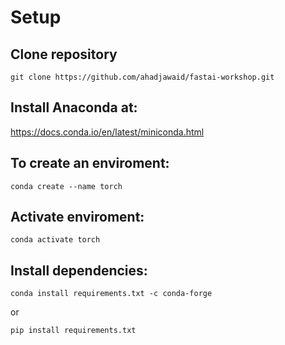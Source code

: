 # Setup

## Clone repository
```
git clone https://github.com/ahadjawaid/fastai-workshop.git
```

## Install Anaconda at:

https://docs.conda.io/en/latest/miniconda.html

## To create an enviroment:
```
conda create --name torch
```

## Activate enviroment:
```
conda activate torch 
```

## Install dependencies:

```
conda install requirements.txt -c conda-forge
```
or 

```
pip install requirements.txt
```

